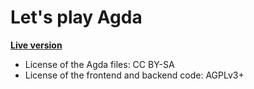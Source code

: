 # Let's play Agda

**[Live version](https://lets-play-agda.quasicoherent.io/)**

* License of the Agda files: CC BY-SA
* License of the frontend and backend code: AGPLv3+
